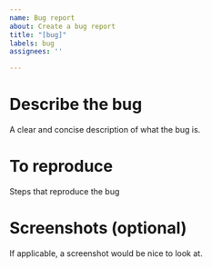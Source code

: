```yaml
---
name: Bug report
about: Create a bug report
title: "[bug]"
labels: bug
assignees: ''

---
```


# Describe the bug
A clear and concise description of what the bug is.

# To reproduce
Steps that reproduce the bug

# Screenshots (optional)
If applicable, a screenshot would be nice to look at.
